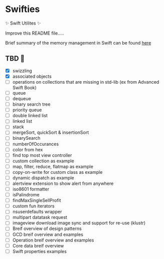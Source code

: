 # Swifties
:sparkles: Swift Utilites :sparkles:

Improve this README file.....

Brief summary of the memory management in Swift can be found [here](MemoryManagement.md)

## TBD :camel:
- [x] swizzling 
- [x] associated objects
- [ ] operations on collections that are missing in std-lib (ex from Advanced Swift Book)
- [ ] queue
- [ ] dequeue
- [ ] binary search tree
- [ ] priority queue
- [ ] double linked list
- [ ] linked list
- [ ] stack
- [ ] mergeSort, quickSort & insertionSort 
- [ ] binarySearch
- [ ] numberOfOccurances
- [ ] color from hex
- [ ] find top most view controller
- [ ] custom collection as example
- [ ] map, filter, reduce, flatmap as example
- [ ] copy-on-write for custom class as example
- [ ] dynamic dispatch as example
- [ ] alertview extension to show alert from anywhere
- [ ] iso8601 formatter
- [ ] isPalindrome
- [ ] findMaxSingleSellProfit
- [ ] custom fun iterators
- [ ] nsuserdefaults wrapper
- [ ] multipart datatask request 
- [ ] imageview download image sync and support for re-use (klustr)
- [ ] Breif overview of design patterns
- [ ] GCD breif  overview and examples
- [ ] Operation breif  overview and examples
- [ ] Core data breif overview
- [ ] Swift properties examples
